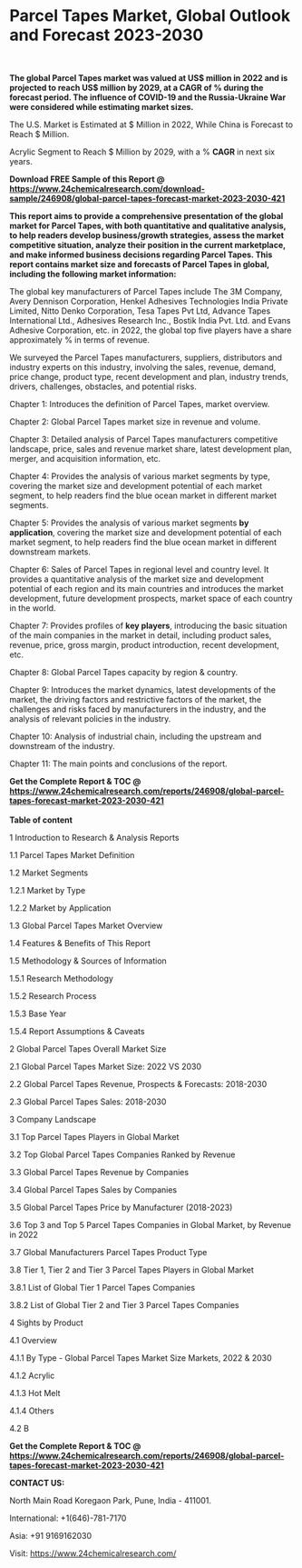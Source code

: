 <h1>Parcel Tapes Market, Global Outlook and Forecast 2023-2030</h1><br/><p><strong>The global Parcel Tapes market was valued at US$ million in 2022 and is projected to reach US$ million by 2029, at a <strong>CAGR</strong> of % during the forecast period. The influence of COVID-19 and the Russia-Ukraine War were considered while estimating market sizes.</strong></p><p>The U.S. Market is Estimated at $ Million in 2022, While China is Forecast to Reach $ Million.</p><p>Acrylic Segment to Reach $ Million by 2029, with a % <strong>CAGR</strong> in next six years.</p><div><b>Download FREE Sample of this Report @ <a href="https://www.24chemicalresearch.com/download-sample/246908/global-parcel-tapes-forecast-market-2023-2030-421">https://www.24chemicalresearch.com/download-sample/246908/global-parcel-tapes-forecast-market-2023-2030-421</a></b></div><p><strong>This report aims to provide a comprehensive presentation of the global market for Parcel Tapes, with both quantitative and qualitative analysis, to help readers develop business/growth strategies, assess the market competitive situation, analyze their position in the current marketplace, and make informed business decisions regarding Parcel Tapes. This report contains market size and forecasts of Parcel Tapes in global, including the following market information:</strong></p><p>The global key manufacturers of Parcel Tapes include The 3M Company, Avery Dennison Corporation, Henkel Adhesives Technologies India Private Limited, Nitto Denko Corporation, Tesa Tapes Pvt Ltd, Advance Tapes International Ltd., Adhesives Research Inc., Bostik India Pvt. Ltd. and Evans Adhesive Corporation, etc. in 2022, the global top five players have a share approximately % in terms of revenue.</p><p>We surveyed the Parcel Tapes manufacturers, suppliers, distributors and industry experts on this industry, involving the sales, revenue, demand, price change, product type, recent development and plan, industry trends, drivers, challenges, obstacles, and potential risks.</p><p>Chapter 1: Introduces the definition of Parcel Tapes, market overview.</p><p>Chapter 2: Global Parcel Tapes market size in revenue and volume.</p><p>Chapter 3: Detailed analysis of Parcel Tapes manufacturers competitive landscape, price, sales and revenue market share, latest development plan, merger, and acquisition information, etc.</p><p>Chapter 4: Provides the analysis of various market segments by type, covering the market size and development potential of each market segment, to help readers find the blue ocean market in different market segments.</p><p>Chapter 5: Provides the analysis of various market segments <strong>by application</strong>, covering the market size and development potential of each market segment, to help readers find the blue ocean market in different downstream markets.</p><p>Chapter 6: Sales of Parcel Tapes in regional level and country level. It provides a quantitative analysis of the market size and development potential of each region and its main countries and introduces the market development, future development prospects, market space of each country in the world.</p><p>Chapter 7: Provides profiles of <strong>key players</strong>, introducing the basic situation of the main companies in the market in detail, including product sales, revenue, price, gross margin, product introduction, recent development, etc.</p><p>Chapter 8: Global Parcel Tapes capacity by region & country.</p><p>Chapter 9: Introduces the market dynamics, latest developments of the market, the driving factors and restrictive factors of the market, the challenges and risks faced by manufacturers in the industry, and the analysis of relevant policies in the industry.</p><p>Chapter 10: Analysis of industrial chain, including the upstream and downstream of the industry.</p><p>Chapter 11: The main points and conclusions of the report.</p><div><b>Get the Complete Report & TOC @ <a href="https://www.24chemicalresearch.com/reports/246908/global-parcel-tapes-forecast-market-2023-2030-421">https://www.24chemicalresearch.com/reports/246908/global-parcel-tapes-forecast-market-2023-2030-421</a></b></div><br><b>Table of content</b><p>1 Introduction to Research & Analysis Reports<br />
 
  1.1 Parcel Tapes Market Definition<br />
 
  1.2 Market Segments<br />
 
  1.2.1 Market by Type<br />
 
  1.2.2 Market by Application<br />
 
  1.3 Global Parcel Tapes Market Overview<br />
 
  1.4 Features & Benefits of This Report<br />
 
  1.5 Methodology & Sources of Information<br />
 
  1.5.1 Research Methodology<br />
 
  1.5.2 Research Process<br />
 
  1.5.3 Base Year<br />
 
  1.5.4 Report Assumptions & Caveats<br />
 
 2 Global Parcel Tapes Overall Market Size<br />
 
  2.1 Global Parcel Tapes Market Size: 2022 VS 2030<br />
 
  2.2 Global Parcel Tapes Revenue, Prospects & Forecasts: 2018-2030<br />
 
  2.3 Global Parcel Tapes Sales: 2018-2030<br />
 
 3 Company Landscape<br />
 
  3.1 Top Parcel Tapes Players in Global Market<br />
 
  3.2 Top Global Parcel Tapes Companies Ranked by Revenue<br />
 
  3.3 Global Parcel Tapes Revenue by Companies<br />
 
  3.4 Global Parcel Tapes Sales by Companies<br />
 
  3.5 Global Parcel Tapes Price by Manufacturer (2018-2023)<br />
 
  3.6 Top 3 and Top 5 Parcel Tapes Companies in Global Market, by Revenue in 2022<br />
 
  3.7 Global Manufacturers Parcel Tapes Product Type<br />
 
  3.8 Tier 1, Tier 2 and Tier 3 Parcel Tapes Players in Global Market<br />
 
  3.8.1 List of Global Tier 1 Parcel Tapes Companies<br />
 
  3.8.2 List of Global Tier 2 and Tier 3 Parcel Tapes Companies<br />
 
 4 Sights by Product<br />
 
  4.1 Overview<br />
 
  4.1.1 By Type - Global Parcel Tapes Market Size Markets, 2022 & 2030<br />
 
  4.1.2 Acrylic<br />
 
  4.1.3 Hot Melt<br />
 
  4.1.4 Others<br />
 
  4.2 B<br><div><b>Get the Complete Report & TOC @ <a href="https://www.24chemicalresearch.com/reports/246908/global-parcel-tapes-forecast-market-2023-2030-421">https://www.24chemicalresearch.com/reports/246908/global-parcel-tapes-forecast-market-2023-2030-421</a></b></div></p>
 
 <b>CONTACT US:</b><br>
 
 North Main Road Koregaon Park, Pune, India - 411001.<br/>
 
 International: +1(646)-781-7170<br/>
 
 Asia: +91 9169162030<br/>
 
 Visit: <a href="https://www.24chemicalresearch.com/">https://www.24chemicalresearch.com/</a>
 
 <br>